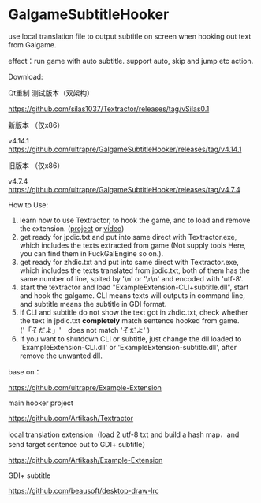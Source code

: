 # GalgameSubtitleHooker
use local translation file to output subtitle on screen when hooking out text from Galgame.

effect：run game with auto subtitle. support auto, skip and jump etc action.


Download:

Qt重制 测试版本（双架构）

https://github.com/silas1037/Textractor/releases/tag/vSilas0.1

新版本 （仅x86）

v4.14.1 https://github.com/ultrapre/GalgameSubtitleHooker/releases/tag/v4.14.1

旧版本 （仅x86）

v4.7.4 https://github.com/ultrapre/GalgameSubtitleHooker/releases/tag/v4.7.4


How to Use:

1. learn how to use Textractor, to hook the game, and to load and remove the extension. ([project](https://github.com/Artikash/Textractor)  or [video](https://www.bilibili.com/video/BV1oJ411X7Mb/))
2. get ready for jpdic.txt and put into same direct with Textractor.exe, which includes the texts extracted from game (Not supply tools Here, you can find them in FuckGalEngine so on.).
3. get ready for zhdic.txt and put into same direct with Textractor.exe, which includes the texts translated from jpdic.txt, both of them has the same number of line, spited by '\n' or '\r\n' and encoded with 'utf-8'.
4. start the textractor and load "ExampleExtension-CLI+subtitle.dll", start and hook the galgame. CLI means texts will outputs in command line, and subtitle means the subtitle in GDI format.
5. if CLI and subtitle do not show the text got in zhdic.txt, check whether the text in jpdic.txt **completely** match sentence hooked from game.('「そだよ」'　does not match 'そだよ' )
6. If you want to shutdown CLI or subtitle, just change the dll loaded to 'ExampleExtension-CLI.dll' or 'ExampleExtension-subtitle.dll', after remove the unwanted dll.





base on：

<https://github.com/ultrapre/Example-Extension> 

main hooker project

https://github.com/Artikash/Textractor

local translation extension（load 2 utf-8 txt and build a hash map，and send target sentence out to GDI+ subtitle）

<https://github.com/Artikash/Example-Extension> 

GDI+ subtitle

https://github.com/beausoft/desktop-draw-lrc


